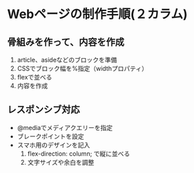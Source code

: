 # Webページの制作手順(２カラム)
## 骨組みを作って、内容を作成
1. article、asideなどのブロックを準備
2. CSSでブロック幅を%指定（widthプロパティ）
3. flexで並べる
4. 内容を作成
## レスポンシブ対応
* @mediaでメディアクエリーを指定
* ブレークポイントを設定
* スマホ用のデザインを記入
    1. flex-direction: column; で縦に並べる
    2. 文字サイズや余白を調整
